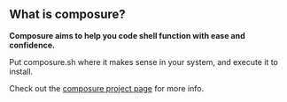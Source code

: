
## What is composure?

**Composure aims to help you code shell function with ease and confidence.**

Put composure.sh where it makes sense in your system, and execute it to install.

Check out the [composure project page](http://erichs.github.com/composure/) for more info.
